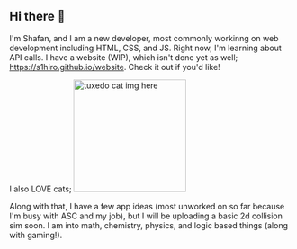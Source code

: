 ## Hi there 👋

I'm Shafan, and I am a new developer, most commonly workinng on web development including HTML, CSS, and JS. Right now, I'm learning about API calls.
I have a website (WIP), which isn't done yet as well; https://s1hiro.github.io/website. Check it out if you'd like!

I also LOVE cats;
<img src="https://github.com/user-attachments/assets/51b930d8-5665-42e2-af8c-696f84d11941" alt="tuxedo cat img here" width="200" height="200">

Along with that, I have a few app ideas (most unworked on so far because I'm  busy with ASC and my job), but I will be uploading a basic 2d collision sim soon.
I am into math, chemistry, physics, and logic based things (along with gaming!).
<!--
**s1hiro/s1hiro** is a ✨ _special_ ✨ repository because its `README.md` (this file) appears on your GitHub profile.

Here are some ideas to get you started:

- 🔭 I’m currently working on ...
- 🌱 I’m currently learning ...
- 👯 I’m looking to collaborate on ...
- 🤔 I’m looking for help with ...
- 💬 Ask me about ...!

- 📫 How to reach me: ...
- 😄 Pronouns: ...
- ⚡ Fun fact: ...
-->
